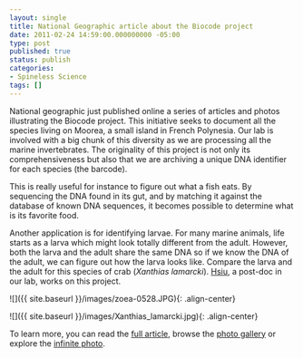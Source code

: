 ```yaml
---
layout: single
title: National Geographic article about the Biocode project
date: 2011-02-24 14:59:00.000000000 -05:00
type: post
published: true
status: publish
categories:
- Spineless Science
tags: []
---
```

<p>National geographic just published online a series of articles and photos illustrating the Biocode project. This initiative seeks to document all the species living on Moorea, a small island in French Polynesia. Our lab is involved with a big chunk of this diversity as we are processing all the marine invertebrates. The originality of this project is not only its comprehensiveness but also that we are archiving a unique DNA identifier for each species (the barcode).</p>
<p>This is really useful for instance to figure out what a fish eats. By sequencing the DNA found in its gut, and by matching it against the database of known DNA sequences, it becomes possible to determine what is its favorite food.</p>
<p>Another application is for identifying larvae. For many marine animals, life starts as a larva which might look totally different from the adult. However, both the larva and the adult share the same DNA so if we know the DNA of the adult, we can figure out how the larva looks like. Compare the larva and the adult for this species of crab (<i>Xanthias lamarcki</i>). <a href="https://www.flmnh.ufl.edu/malacology/lin.htm">Hsiu</a>, a post-doc in our lab, works on this project.</p>


![]({{ site.baseurl }}/images/zoea-0528.JPG){: .align-center}


![]({{ site.baseurl }}/images/Xanthias_lamarcki.jpg){: .align-center}


<p>To learn more, you can read the <a href="https://news.nationalgeographic.com/news/2011/02/110223-biodiversity-moorea-biocode-barcoding-genetic-sequencing-ecosystem/">full article</a>, browse the <a href="https://news.nationalgeographic.com/news/2011/02/pictures/110223-biodiversity-cultural-tradition-moorea-biocode/">photo gallery</a> or explore the <a href="https://news.nationalgeographic.com/news/2011/02/pictures/110223-tropical-island-biodiversity-infinite-photo-moorea-biocode/">infinite photo</a>.</p>

